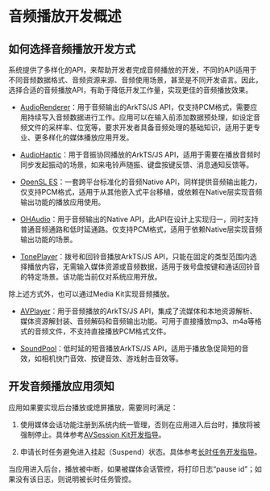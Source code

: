 # 音频播放开发概述

## 如何选择音频播放开发方式

系统提供了多样化的API，来帮助开发者完成音频播放的开发，不同的API适用于不同音频数据格式、音频资源来源、音频使用场景，甚至是不同开发语言。因此，选择合适的音频播放API，有助于降低开发工作量，实现更佳的音频播放效果。

- [AudioRenderer](using-audiorenderer-for-playback.md)：用于音频输出的ArkTS/JS API，仅支持PCM格式，需要应用持续写入音频数据进行工作。应用可以在输入前添加数据预处理，如设定音频文件的采样率、位宽等，要求开发者具备音频处理的基础知识，适用于更专业、更多样化的媒体播放应用开发。

- [AudioHaptic](using-audiohaptic-for-playback.md)：用于音振协同播放的ArkTS/JS API，适用于需要在播放音频时同步发起振动的场景，如来电铃声随振、键盘按键反馈、消息通知反馈等。

- [OpenSL ES](using-opensl-es-for-playback.md)：一套跨平台标准化的音频Native API，同样提供音频输出能力，仅支持PCM格式，适用于从其他嵌入式平台移植，或依赖在Native层实现音频输出功能的播放应用使用。

- [OHAudio](using-ohaudio-for-playback.md)：用于音频输出的Native API，此API在设计上实现归一，同时支持普通音频通路和低时延通路。仅支持PCM格式，适用于依赖Native层实现音频输出功能的场景。<!--Del-->

- [TonePlayer](using-toneplayer-for-playback.md)：拨号和回铃音播放ArkTS/JS API，只能在固定的类型范围内选择播放内容，无需输入媒体资源或音频数据，适用于拨号盘按键和通话回铃音的特定场景。该功能当前仅对系统应用开放。<!--DelEnd-->

除上述方式外，也可以通过Media Kit实现音频播放。

- [AVPlayer](../media/using-avplayer-for-playback.md)：用于音频播放的ArkTS/JS API，集成了流媒体和本地资源解析、媒体资源解封装、音频解码和音频输出功能。可用于直接播放mp3、m4a等格式的音频文件，不支持直接播放PCM格式文件。

- [SoundPool](../media/using-soundpool-for-playback.md)：低时延的短音播放ArkTS/JS API，适用于播放急促简短的音效，如相机快门音效、按键音效、游戏射击音效等。

## 开发音频播放应用须知

应用如果要实现后台播放或熄屏播放，需要同时满足：

1. 使用媒体会话功能注册到系统内统一管理，否则在应用进入后台时，播放将被强制停止。具体参考[AVSession Kit开发指导](../avsession/avsession-overview.md)。

2. 申请长时任务避免进入挂起（Suspend）状态。具体参考[长时任务开发指导](../../task-management/continuous-task.md)。

当应用进入后台，播放被中断，如果被媒体会话管控，将打印日志“pause id”；如果没有该日志，则说明被长时任务管控。
